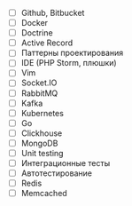 * [ ] Github, Bitbucket
* [ ] Docker
* [ ] Doctrine
* [ ] Active Record
* [ ] Паттерны проектирования
* [ ] IDE (PHP Storm, плюшки)
* [ ] Vim
* [ ] Socket.IO
* [ ] RabbitMQ
* [ ] Kafka
* [ ] Kubernetes
* [ ] Go
* [ ] Clickhouse
* [ ] MongoDB
* [ ] Unit testing
* [ ] Интеграционные тесты
* [ ] Автотестирование
* [ ] Redis
* [ ] Memcached
